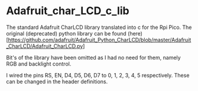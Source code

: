 # Adafruit_char_LCD_c_lib
The standard Adafruit CharLCD library translated into c for the Rpi Pico. The original (deprecated) python library can be found (here)[https://github.com/adafruit/Adafruit_Python_CharLCD/blob/master/Adafruit_CharLCD/Adafruit_CharLCD.py]

Bit's of the library have been omitted as I had no need for them, namely RGB and backlight control.

I wired the pins RS, EN, D4, D5, D6, D7 to 0, 1, 2, 3, 4, 5 respectively. These can be changed in the header definitions.

